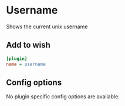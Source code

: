 # Username

Shows the current unix username

## Add to wish

```ini
[plugin]
name = username
```

## Config options

No plugin specific config options are available.
